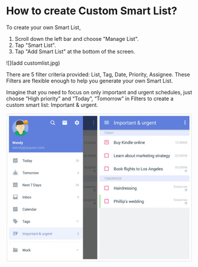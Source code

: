 # How to create Custom Smart List?

To create your own Smart List,
1. Scroll down the left bar and choose "Manage List".
2. Tap "Smart List".
3. Tap "Add Smart List" at the bottom of the screen.

![](add customlist.jpg)

There are 5 filter criteria provided: List, Tag, Date, Priority, Assignee. These Filters are flexible enough to help you generate your own Smart List.

Imagine that you need to focus on only important and urgent schedules, just choose “High priority” and “Today”, “Tomorrow” in Filters to create a custom smart list: Important & urgent.

![](customlist34.jpg)